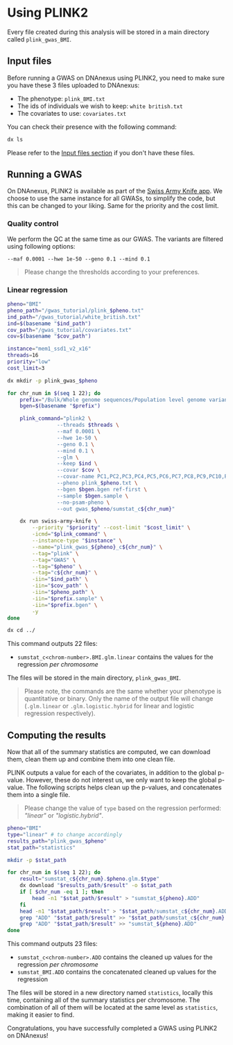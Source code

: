 # Using PLINK2

Every file created during this analysis will be stored in a main directory called `plink_gwas_BMI`.

## Input files

Before running a GWAS on DNAnexus using PLINK2, you need to make sure you have these 3 files uploaded to DNAnexus:

* The phenotype: `plink_BMI.txt`
* The ids of individuals we wish to keep: `white british.txt`
* The covariates to use: `covariates.txt`

You can check their presence with the following command:

```bash
dx ls
```

Please refer to the [Input files section](input.md) if you don't have these files.

## Running a GWAS

On DNAnexus, PLINK2 is available as part of the [Swiss Army Knife app](https://ukbiobank.dnanexus.com/app/swiss-army-knife).
We choose to use the same instance for all GWASs, to simplify the code, but this can be changed to your liking. Same for the priority and the cost limit. 

### Quality control

We perform the QC at the same time as our GWAS. The variants are filtered using following options:

```text
--maf 0.0001 --hwe 1e-50 --geno 0.1 --mind 0.1
```

> Please change the thresholds according to your preferences.

### Linear regression

```bash
pheno="BMI"
pheno_path="/gwas_tutorial/plink_$pheno.txt"
ind_path="/gwas_tutorial/white_british.txt"
ind=$(basename "$ind_path")
cov_path="/gwas_tutorial/covariates.txt"
cov=$(basename "$cov_path")

instance="mem1_ssd1_v2_x16"
threads=16
priority="low"
cost_limit=3

dx mkdir -p plink_gwas_$pheno

for chr_num in $(seq 1 22); do
    prefix="/Bulk/Whole genome sequences/Population level genome variants, BGEN format - interim 200k release//ukb24306_c${chr_num}_b0_v1"
    bgen=$(basename "$prefix")

    plink_command="plink2 \
                --threads $threads \
                --maf 0.0001 \
                --hwe 1e-50 \
                --geno 0.1 \
                --mind 0.1 \
                --glm \
                --keep $ind \
                --covar $cov \
                --covar-name PC1,PC2,PC3,PC4,PC5,PC6,PC7,PC8,PC9,PC10,PC11,PC12,PC13,PC14,PC15,PC16,PC17,PC18,Age,Sex \
                --pheno plink_$pheno.txt \
                --bgen $bgen.bgen ref-first \
                --sample $bgen.sample \
                --no-psam-pheno \
                --out gwas_$pheno/sumstat_c${chr_num}"

    dx run swiss-army-knife \
        --priority "$priority" --cost-limit "$cost_limit" \
        -icmd="$plink_command" \
        --instance-type "$instance" \
        --name="plink_gwas_${pheno}_c${chr_num}" \
        --tag="plink" \
        --tag="GWAS" \
        --tag="$pheno" \
        --tag="c${chr_num}" \
        -iin="$ind_path" \
        -iin="$cov_path" \
        -iin="$pheno_path" \
        -iin="$prefix.sample" \
        -iin="$prefix.bgen" \
        -y
done

dx cd ../
```

This command outputs 22 files:

* `sumstat_c<chrom-number>.BMI.glm.linear` contains the values for the regression *per chromosome*

The files will be stored in the main directory, `plink_gwas_BMI`.

> Please note, the commands are the same whether your phenotype is quantitative or binary. Only the name of the output file will change (`.glm.linear` or `.glm.logistic.hybrid` for linear and logistic regression respectively).

## Computing the results

Now that all of the summary statistics are computed, we can download them, clean them up and combine them into one clean file.

PLINK outputs a value for each of the covariates, in addition to the global p-value. However, these do not interest us, we only want to keep the global p-value. The following scripts helps clean up the p-values, and concatenates them into a single file.

> Please change the value of `type` based on the regression performed: *"linear"* or *"logistic.hybrid"*.

```bash
pheno="BMI"
type="linear" # to change accordingly
results_path="plink_gwas_$pheno"
stat_path="statistics"

mkdir -p $stat_path

for chr_num in $(seq 1 22); do
    result="sumstat_c${chr_num}.$pheno.glm.$type"
    dx download "$results_path/$result" -o $stat_path
    if [ $chr_num -eq 1 ]; then
        head -n1 "$stat_path/$result" > "sumstat_${pheno}.ADD"
    fi
    head -n1 "$stat_path/$result" > "$stat_path/sumstat_c${chr_num}.ADD"
    grep "ADD" "$stat_path/$result" >> "$stat_path/sumstat_c${chr_num}.ADD"
    grep "ADD" "$stat_path/$result" >> "sumstat_${pheno}.ADD"
done
```

This command outputs 23 files:

* `sumstat_c<chrom-number>.ADD` contains the cleaned up values for the regression *per chromosome*
* `sumstat_BMI.ADD` contains the concatenated cleaned up values for the regression

The files will be stored in a new directory named `statistics`, locally this time, containing all of the summary statistics per chromosome. The combination of all of them will be located at the same level as `statistics`, making it easier to find.

Congratulations, you have successfully completed a GWAS using PLINK2 on DNAnexus!
